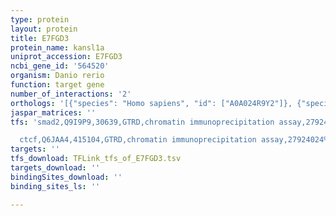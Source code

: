 ```yaml
---
type: protein
layout: protein
title: E7FGD3
protein_name: kansl1a
uniprot_accession: E7FGD3
ncbi_gene_id: '564520'
organism: Danio rerio
function: target gene
number_of_interactions: '2'
orthologs: '[{"species": "Homo sapiens", "id": ["A0A024R9Y2"]}, {"species": "Mus musculus", "id": ["A2A5Y4"]}, {"species": "Rattus norvegicus", "id": ["A0A0G2K8Z6"]}]'
jaspar_matrices: ''
tfs: 'smad2,Q9I9P9,30639,GTRD,chromatin immunoprecipitation assay,27924024%5Buid%5D,No

  ctcf,Q6JAA4,415104,GTRD,chromatin immunoprecipitation assay,27924024%5Buid%5D,No'
targets: ''
tfs_download: TFLink_tfs_of_E7FGD3.tsv
targets_download: ''
bindingSites_download: ''
binding_sites_ls: ''

---
```

